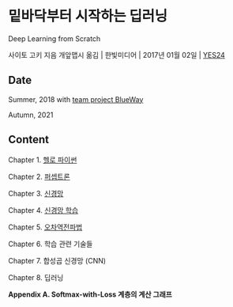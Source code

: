 # 밑바닥부터 시작하는 딥러닝

Deep Learning from Scratch

사이토 고키 지음 개앞맵시 옮김 | 한빛미디어 | 2017년 01월 02일 | [YES24](http://www.yes24.com/Product/Goods/34970929)

## Date

Summer, 2018 with [team project BlueWay](https://github.com/BlueWay-KU/Study)

Autumn, 2021

## Content

Chapter 1. [헬로 파이썬](https://github.com/inyong37/Study/blob/master/II.%20Book/iii.%20Korean/%EB%B0%91%EB%B0%94%EB%8B%A5%EB%B6%80%ED%84%B0%20%EC%8B%9C%EC%9E%91%ED%95%98%EB%8A%94%20%EB%94%A5%EB%9F%AC%EB%8B%9D/C01_Hello_Python.md)

Chapter 2. [퍼셉트론](https://github.com/inyong37/Study/blob/master/II.%20Book/iii.%20Korean/%EB%B0%91%EB%B0%94%EB%8B%A5%EB%B6%80%ED%84%B0%20%EC%8B%9C%EC%9E%91%ED%95%98%EB%8A%94%20%EB%94%A5%EB%9F%AC%EB%8B%9D/C02_Perceptron.md)

Chapter 3. [신경망](https://github.com/inyong37/Study/blob/master/II.%20Book/iii.%20Korean/%EB%B0%91%EB%B0%94%EB%8B%A5%EB%B6%80%ED%84%B0%20%EC%8B%9C%EC%9E%91%ED%95%98%EB%8A%94%20%EB%94%A5%EB%9F%AC%EB%8B%9D/C03_Neural_Network.md)

Chapter 4. [신경망 학습](https://github.com/inyong37/Study/blob/master/II.%20Book/iii.%20Korean/%EB%B0%91%EB%B0%94%EB%8B%A5%EB%B6%80%ED%84%B0%20%EC%8B%9C%EC%9E%91%ED%95%98%EB%8A%94%20%EB%94%A5%EB%9F%AC%EB%8B%9D/C04_Training_Network.md)

Chapter 5. [오차역전파법](https://github.com/inyong37/Study/blob/master/II.%20Book/iii.%20Korean/%EB%B0%91%EB%B0%94%EB%8B%A5%EB%B6%80%ED%84%B0%20%EC%8B%9C%EC%9E%91%ED%95%98%EB%8A%94%20%EB%94%A5%EB%9F%AC%EB%8B%9D/C05_Backpropagation.md)

Chapter 6. 학습 관련 기술들

Chapter 7. 합성곱 신경망 (CNN)

Chapter 8. 딥러닝

**Appendix A. Softmax-with-Loss 계층의 계산 그래프**
